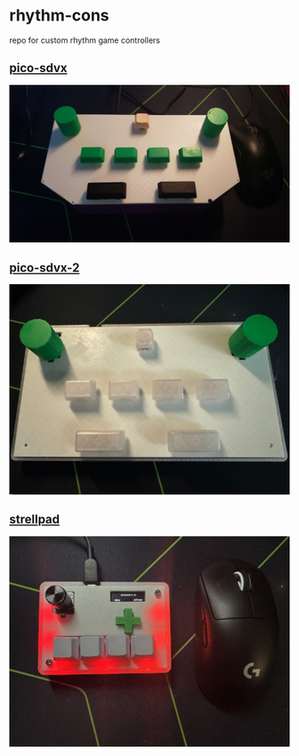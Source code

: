 # rhythm-cons

repo for custom rhythm game controllers

## [pico-sdvx](pico-sdvx/)
[![](pico-sdvx/images/assembled.jpg)](pico-sdvx/)

## [pico-sdvx-2](pico-sdvx-2/)
[![](pico-sdvx-2/images/fully_assembled.jpg)](pico-sdvx-2/)

## [strellpad](strellpad/)
[![](strellpad/images/a.jpg)](strellpad/)